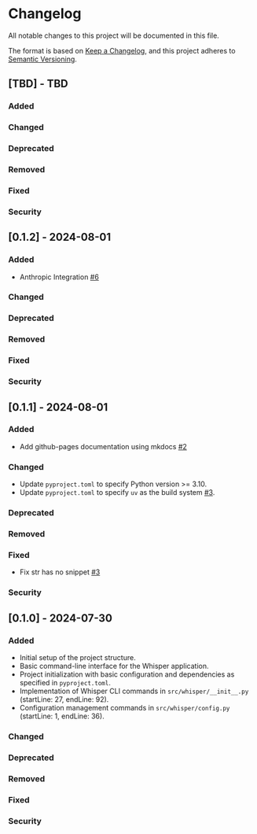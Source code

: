# Changelog

All notable changes to this project will be documented in this file.

The format is based on [Keep a Changelog](https://keepachangelog.com/en/1.0.0/),
and this project adheres to [Semantic Versioning](https://semver.org/spec/v2.0.0.html).

## [TBD] - TBD

### Added

### Changed

### Deprecated

### Removed

### Fixed

### Security


## [0.1.2] - 2024-08-01

### Added

- Anthropic Integration [#6](https://github.com/syn54x/just-whisper/pull/6)

### Changed

### Deprecated

### Removed

### Fixed

### Security

## [0.1.1] - 2024-08-01

### Added

- Add github-pages documentation using mkdocs [#2](https://github.com/syn54x/just-whisper/pull/2)


### Changed

- Update `pyproject.toml` to specify Python version >= 3.10.
- Update `pyproject.toml` to specify `uv` as the build system [#3](https://github.com/syn54x/just-whisper/pull/3).

### Deprecated

### Removed

### Fixed

- Fix str has no snippet [#3](https://github.com/syn54x/just-whisper/issues/3)

### Security

## [0.1.0] - 2024-07-30

### Added

- Initial setup of the project structure.
- Basic command-line interface for the Whisper application.
- Project initialization with basic configuration and dependencies as specified in `pyproject.toml`.
- Implementation of Whisper CLI commands in `src/whisper/__init__.py` (startLine: 27, endLine: 92).
- Configuration management commands in `src/whisper/config.py` (startLine: 1, endLine: 36).

### Changed

### Deprecated

### Removed

### Fixed

### Security
